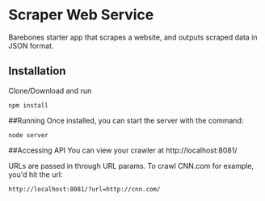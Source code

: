 # Scraper Web Service
Barebones starter app that scrapes a website, and outputs scraped data in JSON format. 

## Installation
Clone/Download and run
```
npm install
```

##Running
Once installed, you can start the server with the command:
```
node server
```

##Accessing API
You can view your crawler at http://localhost:8081/

URLs are passed in through URL params. To crawl CNN.com for example, you'd hit the url:
```
http://localhost:8081/?url=http://cnn.com/
```
